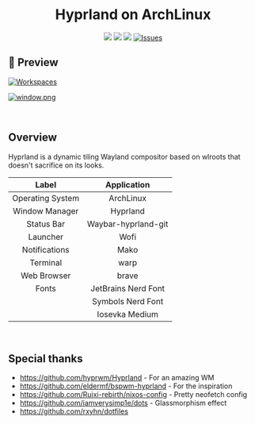<h1 align="center">Hyprland on ArchLinux</h1>

<div align="center">
<img src="https://img.shields.io/github/last-commit/IlReSenzaNome/hyprdots?style=for-the-badge&logo=github&color=a6da95&logoColor=D9E0EE&labelColor=302D41"/>
<img src="https://img.shields.io/github/repo-size/IlReSenzaNome/hyprdots?style=for-the-badge&logo=dropbox&color=7dc4e4&logoColor=D9E0EE&labelColor=302D41"/>
<img src="https://img.shields.io/github/license/IlReSenzaNome/hyprdots?style=for-the-badge&logo=powerpages&color=cba6f7&logoColor=D9E0EE&labelColor=302D41"/>
<a href="https://github.com/IlReSenzaNome/hyprdots/issues">
<img alt="Issues" src="https://img.shields.io/github/issues/IlReSenzaNome/hyprdots?style=for-the-badge&logo=bilibili&color=5E81AC&logoColor=D9E0EE&labelColor=252733" />
</a>
</div>

## 🌟 Preview

[![Workspaces](https://i.postimg.cc/gJrk3Cwh/Screenshot-2024-04-19-16-36-22.png)](https://postimg.cc/xJD22F3j)

[![window.png](https://i.postimg.cc/66b4kVJW/window.png)](https://postimg.cc/nM7L7Dhg)

<br />

## Overview

Hyprland is a dynamic tiling Wayland compositor based on wlroots that doesn't sacrifice on its looks.

|      Label       |     Application     |
| :--------------: | :-----------------: |
| Operating System |      ArchLinux      |
|  Window Manager  |      Hyprland       |
|    Status Bar    | Waybar-hyprland-git |
|     Launcher     |        Wofi         |
|  Notifications   |        Mako         |
|     Terminal     |        warp         |
|   Web Browser    |        brave        |
|      Fonts       | JetBrains Nerd Font |
|                  |  Symbols Nerd Font  |
|                  |   Iosevka Medium    |

<br />

## Special thanks

- https://github.com/hyprwm/Hyprland - For an amazing WM
- https://github.com/eldermf/bspwm-hyprland - For the inspiration
- https://github.com/Ruixi-rebirth/nixos-config - Pretty neofetch config
- https://github.com/iamverysimp1e/dots - Glassmorphism effect
- https://github.com/rxyhn/dotfiles
